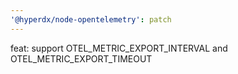 ```yaml
---
'@hyperdx/node-opentelemetry': patch
---
```


feat: support OTEL_METRIC_EXPORT_INTERVAL and OTEL_METRIC_EXPORT_TIMEOUT
